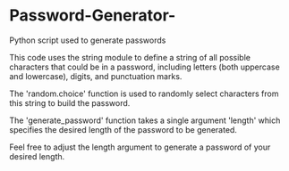 # Password-Generator-
Python script used to generate passwords

This code uses the string module to define a string of all possible characters that could be in a password, including letters (both uppercase and lowercase), digits, and punctuation marks.

The 'random.choice' function is used to randomly select characters from this string to build the password.

The 'generate_password' function takes a single argument 'length' which specifies the desired length of the password to be generated.

Feel free to adjust the length argument to generate a password of your desired length.
